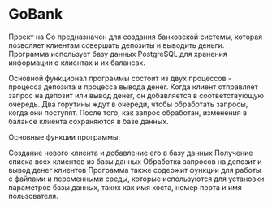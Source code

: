 # GoBank
Проект на Go предназначен для создания банковской системы, которая позволяет клиентам совершать депозиты и выводить деньги. Программа использует базу данных PostgreSQL для хранения информации о клиентах и их балансах.

Основной функционал программы состоит из двух процессов - процесса депозита и процесса вывода денег. Когда клиент отправляет запрос на депозит или вывод денег, он добавляется в соответствующую очередь. Два горутины ждут в очереди, чтобы обработать запросы, когда они поступят. После того, как запрос обработан, изменения в балансе клиента сохраняются в базе данных.

Основные функции программы:

Создание нового клиента и добавление его в базу данных
Получение списка всех клиентов из базы данных
Обработка запросов на депозит и вывод денег клиентов
Программа также содержит функции для работы с файлами и переменными среды, которые используются для установки параметров базы данных, таких как имя хоста, номер порта и имя пользователя.
